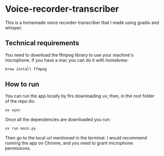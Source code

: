 # Voice-recorder-transcriber

This is a homemade voice recorder-transcriber that I made using gradio and whisper.

## Technical requirements
You need to download the ffmpeg library to use your machine's microphone. If you have a mac you can do it with homebrew:

```Bash
brew install ffmpeg
```

## How to run

You can run the app locally by firs downloading uv, then, in the root folder of the repo do:

```bash
uv sync
```

Once all the dependencies are downloaded you run:

```bash
uv run main.py
```
Then go to the local url mentioned in the terminal. I would recommend running the app on Chrome, and you need to grant microphone permissions. 

